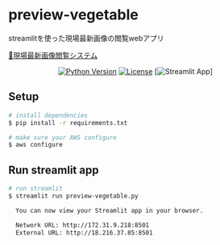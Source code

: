 # preview-vegetable
streamlitを使った現場最新画像の閲覧webアプリ

[🍅現場最新画像閲覧システム](http://18.216.37.85:8501)

<div align="center">
  
[![Python Version](https://img.shields.io/badge/python-3.7%20%7C%203.8%20%7C%203.9-blue.svg)](#supported-python-versions)
[![License](https://img.shields.io/badge/License-MIT-informational.svg)](https://github.com/artefactory-global/streamlit_prophet/blob/main/LICENSE)
[![Streamlit App](http://18.216.37.85:8501)]
  
</div>

## Setup

```bash
# install dependencies
$ pip install -r requirements.txt

# make sure your AWS configure
$ aws configure
```

## Run streamlit app

```bash
# run streamlit
$ streamlit run preview-vegetable.py

  You can now view your Streamlit app in your browser.

  Network URL: http://172.31.9.218:8501
  External URL: http://18.216.37.85:8501
```
